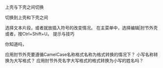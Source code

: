 上壳与下壳之间切换

切换到上壳和下壳之间

选择文本片段，或者就放插入符号的改变情况。
在主菜单中，选择编辑|肘节外壳或者，按Ctrl+Shift+U。
提示与技巧

你知道吗，

应用肘节外壳要遵循CamelCase名称格式名称为格式转换的情况下？
小写名称转换为大写格式？
应用肘节外壳名字大写格式的格式转换为小写的姓名吗？